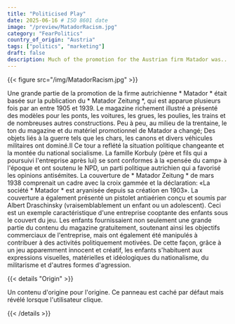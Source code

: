 ```yaml
---
title: "Politicised Play"
date: 2025-06-16 # ISO 8601 date
image: "/preview/MatadorRacism.jpg"
category: "FearPolitics"
country_of_origin: "Austria"
tags: ["politics", "marketing"]
draft: false
description: Much of the promotion for the Austrian firm Matador was...
---
```




{{< figure src="/img/MatadorRacism.jpg" >}}

Une grande partie de la promotion de la firme autrichienne * Matador * était basée sur la publication du * Matador Zeitung *, qui est apparue plusieurs fois par an entre 1905 et 1939. Le magazine richement illustré a présenté des modèles pour les ponts, les voitures, les grues, les poulies, les trains et de nombreuses autres constructions. Peu à peu, au milieu de la trentaine, le ton du magazine et du matériel promotionnel de Matador a changé; Des objets liés à la guerre tels que les chars, les canons et divers véhicules militaires ont dominé.II Ce tour a reflété la situation politique changeante et la montée du national socialisme. La famille Korbuly (père et fils qui a poursuivi l'entreprise après lui) se sont conformes à la «pensée du camp» à l'époque et ont soutenu le NPD, un parti politique autrichien qui a favorisé les opinions antisémites. La couverture de * Matador Zeitung * de mars 1938 comprenait un cadre avec la croix gammée et la déclaration: «La société * Matador * est aryanisée depuis sa création en 1903». La couverture a également présenté un pistolet antiaérien conçu et soumis par Albert Draschinsky (vraisemblablement un enfant ou un adolescent). Ceci est un exemple caractéristique d'une entreprise cooptante des enfants sous le couvert du jeu. Les enfants fournissaient non seulement une grande partie du contenu du magazine gratuitement, soutenant ainsi les objectifs commerciaux de l'entreprise, mais ont également été manipulés à contribuer à des activités politiquement motivées. De cette façon, grâce à un jeu apparemment innocent et créatif, les enfants s'habituent aux expressions visuelles, matérielles et idéologiques du nationalisme, du militarisme et d'autres formes d'agression.

{{< details "Origin" >}}

Un contenu d'origine pour l'origine. Ce panneau est caché par défaut mais révélé lorsque l'utilisateur clique.

{{< /details >}}

